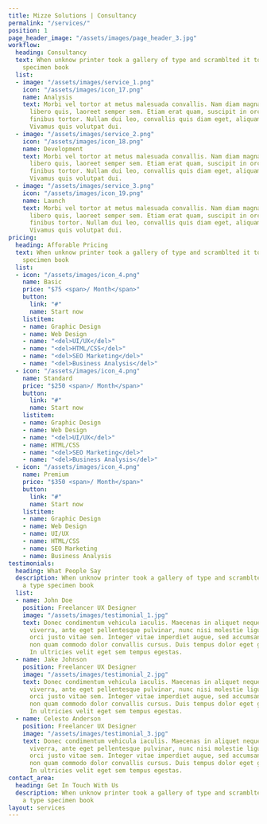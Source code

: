 ```yaml
---
title: Mizze Solutions | Consultancy
permalink: "/services/"
position: 1
page_header_image: "/assets/images/page_header_3.jpg"
workflow:
  heading: Consultancy
  text: When unknow printer took a gallery of type and scramblted it to make a type
    specimen book
  list:
  - image: "/assets/images/service_1.png"
    icon: "/assets/images/icon_17.png"
    name: Analysis
    text: Morbi vel tortor at metus malesuada convallis. Nam diam magna, laoreet ac
      libero quis, laoreet semper sem. Etiam erat quam, suscipit in orci ut, aliquet
      finibus tortor. Nullam dui leo, convallis quis diam eget, aliquam feugiat nunc.
      Vivamus quis volutpat dui.
  - image: "/assets/images/service_2.png"
    icon: "/assets/images/icon_18.png"
    name: Development
    text: Morbi vel tortor at metus malesuada convallis. Nam diam magna, laoreet ac
      libero quis, laoreet semper sem. Etiam erat quam, suscipit in orci ut, aliquet
      finibus tortor. Nullam dui leo, convallis quis diam eget, aliquam feugiat nunc.
      Vivamus quis volutpat dui.
  - image: "/assets/images/service_3.png"
    icon: "/assets/images/icon_19.png"
    name: Launch
    text: Morbi vel tortor at metus malesuada convallis. Nam diam magna, laoreet ac
      libero quis, laoreet semper sem. Etiam erat quam, suscipit in orci ut, aliquet
      finibus tortor. Nullam dui leo, convallis quis diam eget, aliquam feugiat nunc.
      Vivamus quis volutpat dui.
pricing:
  heading: Afforable Pricing
  text: When unknow printer took a gallery of type and scramblted it to make a type
    specimen book
  list:
  - icon: "/assets/images/icon_4.png"
    name: Basic
    price: "$75 <span>/ Month</span>"
    button:
      link: "#"
      name: Start now
    listitem:
    - name: Graphic Design
    - name: Web Design
    - name: "<del>UI/UX</del>"
    - name: "<del>HTML/CSS</del>"
    - name: "<del>SEO Marketing</del>"
    - name: "<del>Business Analysis</del>"
  - icon: "/assets/images/icon_4.png"
    name: Standard
    price: "$250 <span>/ Month</span>"
    button:
      link: "#"
      name: Start now
    listitem:
    - name: Graphic Design
    - name: Web Design
    - name: "<del>UI/UX</del>"
    - name: HTML/CSS
    - name: "<del>SEO Marketing</del>"
    - name: "<del>Business Analysis</del>"
  - icon: "/assets/images/icon_4.png"
    name: Premium
    price: "$350 <span>/ Month</span>"
    button:
      link: "#"
      name: Start now
    listitem:
    - name: Graphic Design
    - name: Web Design
    - name: UI/UX
    - name: HTML/CSS
    - name: SEO Marketing
    - name: Business Analysis
testimonials:
  heading: What People Say
  description: When unknow printer took a gallery of type and scramblted it to make
    a type specimen book
  list:
  - name: John Doe
    position: Freelancer UX Designer
    image: "/assets/images/testimonial_1.jpg"
    text: Donec condimentum vehicula iaculis. Maecenas in aliquet neque. Suspendisse
      viverra, ante eget pellentesque pulvinar, nunc nisi molestie ligula, vitae convallis
      orci justo vitae sem. Integer vitae imperdiet augue, sed accumsan diam. Etiam
      non quam commodo dolor convallis cursus. Duis tempus dolor eget gravida fringilla.
      In ultricies velit eget sem tempus egestas.
  - name: Jake Johnson
    position: Freelancer UX Designer
    image: "/assets/images/testimonial_2.jpg"
    text: Donec condimentum vehicula iaculis. Maecenas in aliquet neque. Suspendisse
      viverra, ante eget pellentesque pulvinar, nunc nisi molestie ligula, vitae convallis
      orci justo vitae sem. Integer vitae imperdiet augue, sed accumsan diam. Etiam
      non quam commodo dolor convallis cursus. Duis tempus dolor eget gravida fringilla.
      In ultricies velit eget sem tempus egestas.
  - name: Celesto Anderson
    position: Freelancer UX Designer
    image: "/assets/images/testimonial_3.jpg"
    text: Donec condimentum vehicula iaculis. Maecenas in aliquet neque. Suspendisse
      viverra, ante eget pellentesque pulvinar, nunc nisi molestie ligula, vitae convallis
      orci justo vitae sem. Integer vitae imperdiet augue, sed accumsan diam. Etiam
      non quam commodo dolor convallis cursus. Duis tempus dolor eget gravida fringilla.
      In ultricies velit eget sem tempus egestas.
contact_area:
  heading: Get In Touch With Us
  description: When unknow printer took a gallery of type and scramblted it to make
    a type specimen book
layout: services
---
```


